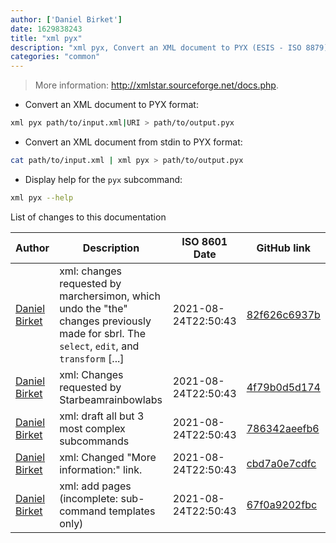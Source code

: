 ```yaml
---
author: ['Daniel Birket']
date: 1629838243
title: "xml pyx"
description: "xml pyx, Convert an XML document to PYX (ESIS - ISO 8879) format."
categories: "common"
---
```

> More information: <http://xmlstar.sourceforge.net/docs.php>.

- Convert an XML document to PYX format:

```bash
xml pyx path/to/input.xml|URI > path/to/output.pyx
```

- Convert an XML document from stdin to PYX format:

```bash
cat path/to/input.xml | xml pyx > path/to/output.pyx
```

- Display help for the `pyx` subcommand:

```bash
xml pyx --help
```
List of changes to this documentation


Author | Description | ISO 8601 Date | GitHub link
------|-----|-----|-----
[Daniel Birket](mailto:danielb@birket.com) | xml: changes requested by marchersimon, which undo the "the" changes previously made for sbrl. The `select`, `edit`, and `transform` [...] | 2021-08-24T22:50:43 | [82f626c6937b](https://github.com/tldr-pages/tldr/commit/82f626c6937b3d3141be3468ce5326d997b9da6f)
[Daniel Birket](mailto:danielb@birket.com) | xml: Changes requested by Starbeamrainbowlabs | 2021-08-24T22:50:43 | [4f79b0d5d174](https://github.com/tldr-pages/tldr/commit/4f79b0d5d174e1556ceb14401822c34932a7bd8b)
[Daniel Birket](mailto:danielb@birket.com) | xml: draft all but 3 most complex subcommands | 2021-08-24T22:50:43 | [786342aeefb6](https://github.com/tldr-pages/tldr/commit/786342aeefb62273691c868c40eddade7fd272a1)
[Daniel Birket](mailto:danielb@birket.com) | xml: Changed "More information:" link. | 2021-08-24T22:50:43 | [cbd7a0e7cdfc](https://github.com/tldr-pages/tldr/commit/cbd7a0e7cdfcb5e3a5a703c87405cca5743302f3)
[Daniel Birket](mailto:danielb@birket.com) | xml: add pages (incomplete: sub-command templates only) | 2021-08-24T22:50:43 | [67f0a9202fbc](https://github.com/tldr-pages/tldr/commit/67f0a9202fbce1518d13c4a13ad42417fbbb4558)

